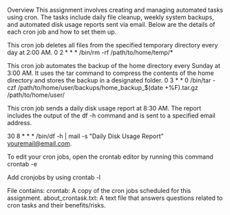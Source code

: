 Overview
This assignment involves creating and managing automated tasks using cron. The tasks include daily file cleanup, weekly system backups, and automated disk usage reports sent via email. 
Below are the details of each cron job and how to set them up.


This cron job deletes all files from the specified temporary directory every day at 2:00 AM.
0 2 * * * /bin/rm -rf /path/to/home/temp/*


This cron job automates the backup of the home directory every Sunday at 3:00 AM. It uses the tar command to compress the contents of the home directory and stores the backup in a designated folder.
0 3 * * 0 /bin/tar -czf /path/to/home/user/backups/home_backup_$(date +\%F).tar.gz /path/to/home/user/

This cron job sends a daily disk usage report at 8:30 AM. The report includes the output of the df -h command and is sent to a specified email address.

30 8 * * * /bin/df -h | mail -s "Daily Disk Usage Report" youremail@email.com. 


To edit your cron jobs, open the crontab editor by running this command
crontab -e

Add cronjobs by using 
crontab -l

File contains: 
crontab: A copy of the cron jobs scheduled for this assignment.
about_crontask.txt: A text file that answers questions related to cron tasks and their benefits/risks.
